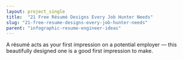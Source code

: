 ```yaml
---
layout: project_single
title:  "21 Free Résumé Designs Every Job Hunter Needs"
slug: "21-free-resume-designs-every-job-hunter-needs"
parent: "infographic-resume-engineer-ideas"
---
```

A résumé acts as your first impression on a potential employer — this beautifully designed one is a good first impression to make.